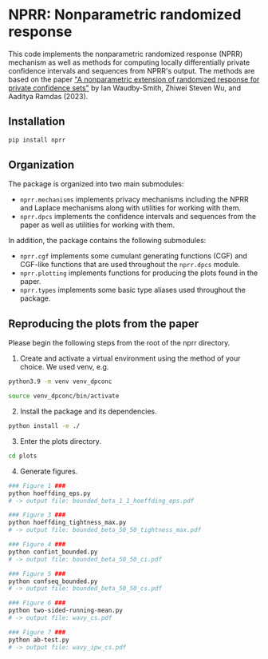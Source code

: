 # NPRR: Nonparametric randomized response

This code implements the nonparametric randomized response (NPRR) mechanism as well as methods for computing locally differentially private confidence intervals and sequences from NPRR's output. The methods are based on the paper ["A nonparametric extension of randomized response for private confidence sets"](https://arxiv.org/abs/2202.08728) by Ian Waudby-Smith, Zhiwei Steven Wu, and Aaditya Ramdas (2023).

## Installation

```sh
pip install nprr
```

## Organization

The package is organized into two main submodules:

- `nprr.mechanisms` implements privacy mechanisms including the NPRR and Laplace mechanisms along with utilities for working with them.
- `nprr.dpcs` implements the confidence intervals and sequences from the paper as well as utilities for working with them.
  
In addition, the package contains the following submodules:

- `nprr.cgf` implements some cumulant generating functions (CGF) and CGF-like functions that are used throughout the `nprr.dpcs` module.
- `nprr.plotting` implements functions for producing the plots found in the paper.
- `nprr.types` implements some basic type aliases used throughout the package.

## Reproducing the plots from the paper

Please begin the following steps from the root of the nprr directory.

1. Create and activate a virtual environment using the method of your choice. We used venv, e.g.

```sh
python3.9 -m venv venv_dpconc

source venv_dpconc/bin/activate
```

2. Install the package and its dependencies.

```sh
python install -e ./
```

3. Enter the plots directory.

```sh
cd plots
```

4. Generate figures.

```sh
### Figure 1 ###
python hoeffding_eps.py
# -> output file: bounded_beta_1_1_hoeffding_eps.pdf

### Figure 3 ###
python hoeffding_tightness_max.py
# -> output file: bounded_beta_50_50_tightness_max.pdf

### Figure 4 ###
python confint_bounded.py
# -> output file: bounded_beta_50_50_ci.pdf

### Figure 5 ###
python confseq_bounded.py
# -> output file: bounded_beta_50_50_cs.pdf

### Figure 6 ###
python two-sided-running-mean.py
# -> output file: wavy_cs.pdf

### Figure 7 ###
python ab-test.py
# -> output file: wavy_ipw_cs.pdf
```


